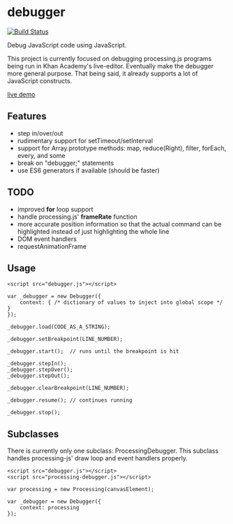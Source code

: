# debugger #
[![Build Status](https://travis-ci.org/kevinbarabash/debugger.svg)](https://travis-ci.org/kevinbarabash/debugger)

Debug JavaScript code using JavaScript.

This project is currently focused on debugging processing.js programs being
run in Khan Academy's live-editor.  Eventually make the debugger more general 
purpose.  That being said, it already supports a lot of JavaScript constructs.

[live demo](http://kevinbarabash.github.io/debugger/demo/index.html)

## Features ##

- step in/over/out
- rudimentary support for setTimeout/setInterval
- support for Array.prototype methods: map, reduce(Right), filter, forEach, 
  every, and some
- break on "debugger;" statements
- use ES6 generators if available (should be faster)

## TODO ##

- improved __for__ loop support
- handle processing.js' __frameRate__ function
- more accurate position information so that the actual command can be highlighted
  instead of just highlighting the whole line
- DOM event handlers
- requestAnimationFrame

## Usage ##

    <script src="debugger.js"></script>

    var _debugger = new Debugger({ 
        context: { /* dictionary of values to inject into global scope */ }
    });
    
    _debugger.load(CODE_AS_A_STRING);

    _debugger.setBreakpoint(LINE_NUMBER);
    
    _debugger.start();  // runs until the breakpoint is hit
    
    _debugger.stepIn();
    _debugger.stepOver();
    _debugger.stepOut();
    
    _debugger.clearBreakpoint(LINE_NUMBER);
    
    _debugger.resume(); // continues running
    
    _debugger.stop();

## Subclasses ##

There is currently only one subclass: ProcessingDebugger.  This subclass handles
processing-js' draw loop and event handlers properly.

    <script src="debugger.js"></script>
    <script src="processing-debugger.js"></script>

    var processing = new Processing(canvasElement);

    var _debugger = new Debugger({ 
        context: processing
    });
